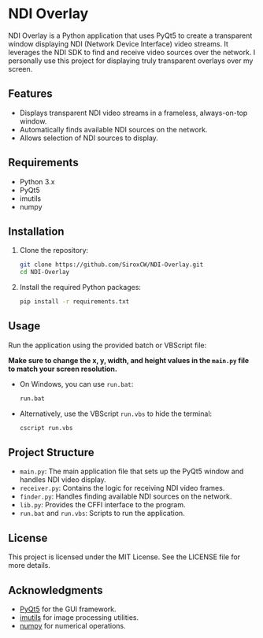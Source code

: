 # NDI Overlay

NDI Overlay is a Python application that uses PyQt5 to create a transparent window displaying NDI (Network Device Interface) video streams. It leverages the NDI SDK to find and receive video sources over the network. I personally use this project for displaying truly transparent overlays over my screen.

## Features

- Displays transparent NDI video streams in a frameless, always-on-top window.
- Automatically finds available NDI sources on the network.
- Allows selection of NDI sources to display.

## Requirements

- Python 3.x
- PyQt5
- imutils
- numpy

## Installation

1. Clone the repository:

   ```bash
   git clone https://github.com/SiroxCW/NDI-Overlay.git
   cd NDI-Overlay
   ```

2. Install the required Python packages:

   ```bash
   pip install -r requirements.txt
   ```

## Usage

Run the application using the provided batch or VBScript file:

**Make sure to change the x, y, width, and height values in the `main.py` file to match your screen resolution.**

- On Windows, you can use `run.bat`:

  ```cmd
  run.bat
  ```

- Alternatively, use the VBScript `run.vbs` to hide the terminal:

  ```cmd
  cscript run.vbs
  ```

## Project Structure

- `main.py`: The main application file that sets up the PyQt5 window and handles NDI video display.
- `receiver.py`: Contains the logic for receiving NDI video frames.
- `finder.py`: Handles finding available NDI sources on the network.
- `lib.py`: Provides the CFFI interface to the program.
- `run.bat` and `run.vbs`: Scripts to run the application.

## License

This project is licensed under the MIT License. See the LICENSE file for more details.

## Acknowledgments

- [PyQt5](https://riverbankcomputing.com/software/pyqt/intro) for the GUI framework.
- [imutils](https://github.com/jrosebr1/imutils) for image processing utilities.
- [numpy](https://numpy.org/) for numerical operations.
